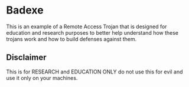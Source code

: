 # Badexe
This is an example of a Remote Access Trojan that is designed for education and research purposes to better help understand how these trojans work and how to build defenses against them.

## Disclaimer
This is for RESEARCH and EDUCATION ONLY do not use this for evil and use it only on your machines.
